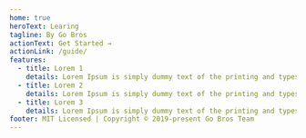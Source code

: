 ```yaml
---
home: true
heroText: Learing
tagline: By Go Bros
actionText: Get Started →
actionLink: /guide/
features:
  - title: Lorem 1
    details: Lorem Ipsum is simply dummy text of the printing and typesetting industry.
  - title: Lorem 2
    details: Lorem Ipsum is simply dummy text of the printing and typesetting industry.
  - title: Lorem 3
    details: Lorem Ipsum is simply dummy text of the printing and typesetting industry.
footer: MIT Licensed | Copyright © 2019-present Go Bros Team
---
```

